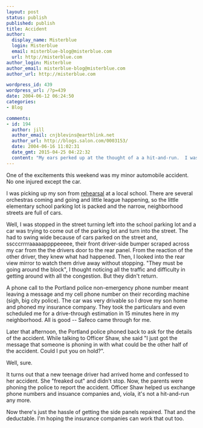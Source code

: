 ```yaml
---
layout: post
status: publish
published: publish
title: Accident
author:
  display_name: Misterblue
  login: Misterblue
  email: misterblue-blog@misterblue.com
  url: http://misterblue.com
author_login: Misterblue
author_email: misterblue-blog@misterblue.com
author_url: http://misterblue.com

wordpress_id: 439
wordpress_url: /?p=439
date: 2004-06-12 06:24:50
categories:
- Blog

comments:
- id: 194
  author: jill
  author_email: cnjblevins@earthlink.net
  author_url: http://blogs.salon.com/0003153/
  date: 2004-06-16 11:02:31
  date_gmt: 2015-04-25 04:22:32
  content: "My ears perked up at the thought of a a hit-and-run.  I was hoping it was in our little bedroom community so I could help.  I know a guy . . .\n\nSeriously, I'm glad it was easy.  There's never a convenient time to deal with cars.  \n\nI wrote about my hate/hate relationship with cars yesterday.  Now that's a coincidence.  I'm glad I didn't write about an accident of mine, or the son's.  He's still dealing with his similar fender-bender.\n"
---
```

<p>
    One of the excitements this weekend was my minor
    automobile accident. No one injured except the car.
</p>
<p>
    I was picking up my son from
    <a href="http://www.metroyouthsymphony.org">rehearsal</a>
    at a local
    school.
    There are several orchestras coming and going and
    little league
    happening,
    so the little elementary school parking lot is packed
    and the narrow, neighborhood streets are full of cars.
</p>
<p>
    Well, I was stopped in the street turning left into the
    school parking lot and a car was trying to come out
    of the parking lot and turn into the street.
    The had to swing wide because of cars parked on the
    street and,
    sscccrrrraaaaappppeeeee,
    their front driver-side bumper scraped across my car
    from the the drivers door to the rear panel.
    From the reaction of the other driver, they knew
    what had happened.
    Then, I looked into the rear view mirror to watch
    them drive away without stopping.
    "They must be going around the block", I thought noticing
    all the traffic and difficulty in getting around with
    all the congestion.
    But they didn't return.
</p>
<p>
    A phone call to the
    Portland police
    non-emergency phone number meant leaving a message
    and my cell phone number on their recording machine
    (sigh, big city police).
    The car was very drivable so I drove my son home
    and phoned my insurance company.
    They took the particulars and even scheduled me for
    a drive-through estimation in 15 minutes here in
    my neighborhood.
    All is good -- Safeco came through for me.
</p>
<p>
    Later that afternoon, the
    Portland police
    phoned back to ask for the details of the accident.
    While talking to
    Officer Shaw,
    she said "I just got the message that someone is phoning
    in with what could be the other half of the accident.
    Could I put you on hold?".
</p>
<p>
    Well, sure.
</p>
<p>
    It turns out that a new teenage driver had arrived
    home and confessed to her accident.
    She "freaked out" and didn't stop.
    Now, the parents were phoning the police to report
    the accident.
    Officer Shaw helped us exchange phone numbers and
    insuance companies and,
    viola,
    it's not a hit-and-run any more.
</p>
<p>
    Now there's just  the hassle of getting the side
    panels repaired.
    That and the deductable.
    I'm hoping the insurance companies can work that out too.
</p>

